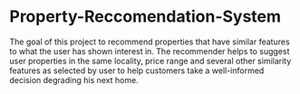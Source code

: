 # Property-Reccomendation-System

The goal of this project to recommend properties that have similar features to what the user has shown interest in. The recommender helps to suggest user properties in the same locality, price range and several other similarity features as selected by user to help customers take a well-informed decision degrading his next home.
